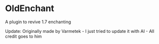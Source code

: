 # OldEnchant
A plugin to revive 1.7 enchanting

Update:
Originally made by Varmetek - I just tried to update it with AI - All credit goes to him
